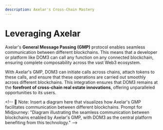 ```yaml
---
description: Axelar's Cross-Chain Mastery
---
```


# Leveraging Axelar

Axelar's **General Message Passing (GMP)** protocol enables seamless communication between different blockchains. This means that a developer or platform like DOM3 can call any function on any connected blockchain, ensuring complete composability across the vast Web3 ecosystem.

With Axelar's GMP, DOM3 can initiate calls across chains, attach tokens to these calls, and ensure that these operations are carried out smoothly across different blockchains. This integration ensures that DOM3 remains at the **forefront of cross-chain real estate innovations**, offering unparalleled opportunities to its users.

\<!-- 📌 Note: Insert a diagram here that visualizes how Axelar's GMP facilitates communication between different blockchains. Prompt for Midjourney: "Diagram illustrating the seamless communication between blockchains enabled by Axelar's GMP, with DOM3 as the central platform benefiting from this technology." -->
